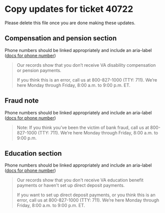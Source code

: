 # Copy updates for ticket 40722

Please delete this file once you are done making these updates.

## Compensation and pension section

Phone numbers should be linked appropriately and include an aria-label ([docs for phone number](https://design.va.gov/storybook/?path=/docs/components-va-telephone--three-digit-number#aria-described-by))

> Our records show that you don’t receive VA disability compensation or pension payments. 
>
>If you think this is an error, call us at 800-827-1000 (TTY: 711). We’re here Monday through Friday, 8:00 a.m. to 9:00 p.m. ET. 

## Fraud note
Phone numbers should be linked appropriately and include an aria-label ([docs for phone number](https://design.va.gov/storybook/?path=/docs/components-va-telephone--three-digit-number#aria-described-by))

> Note: If you think you’ve been the victim of bank fraud, call us at 800-827-1000 (TTY: 711). We’re here Monday through Friday, 8:00 a.m. to 9:00 p.m.

## Education section

Phone numbers should be linked appropriately and include an aria-label ([docs for phone number](https://design.va.gov/storybook/?path=/docs/components-va-telephone--three-digit-number#aria-described-by))

> Our records show that you don't receive VA education benefit payments or haven't set up direct deposit payments.
>
>If you want to set up direct deposit payments, or you think this is an error, call us at 800-827-1000 (TTY: 711). We’re here Monday through Friday, 8:00 a.m. to 9:00 p.m. ET. 
